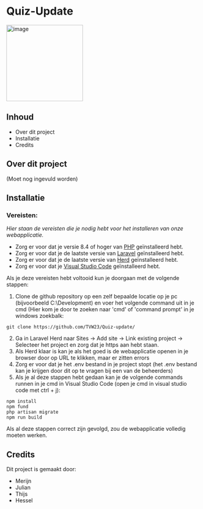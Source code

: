 # Quiz-Update
<img width="200" height="200" alt="image" src="https://github.com/user-attachments/assets/d25e270e-58c1-4d66-9883-2e970bcba583" />

## Inhoud
* Over dit project
* Installatie
* Credits

## Over dit project
(Moet nog ingevuld worden)
## Installatie
### Vereisten:
*Hier staan de vereisten die je nodig hebt voor het installeren van onze webapplicatie.* 
* Zorg er voor dat je versie 8.4 of hoger van [PHP](https://www.php.net/downloads.php) geïnstalleerd hebt.
* Zorg er voor dat je de laatste versie van [Laravel](https://laravel.com/docs/12.x/installation) geïnstalleerd hebt.
* Zorg er voor dat je de laatste versie van [Herd](https://herd.laravel.com/windows) geïnstalleerd hebt.
* Zorg er voor dat je [Visual Studio Code](https://code.visualstudio.com/download) geïnstalleerd hebt.

Als je deze vereisten hebt voltooid kun je doorgaan met de volgende stappen:
1. Clone de github repository op een zelf bepaalde locatie op je pc (bijvoorbeeld C:\Development) en voer het volgende command uit in je cmd (Hier kom je door te zoeken naar 'cmd' of 'command prompt' in je windows zoekbalk:
```
git clone https://github.com/TVW23/Quiz-update/
```
2. Ga in Laravel Herd naar Sites -> Add site -> Link existing project -> Selecteer het project en zorg dat je https aan hebt staan.
3. Als Herd klaar is kan je als het goed is de webapplicatie openen in je browser door op URL te klikken, maar er zitten errors
4. Zorg er voor dat je het .env bestand in je project stopt (het .env bestand kan je krijgen door dit op te vragen bij een van de beheerders)
5. Als je al deze stappen hebt gedaan kan je de volgende commands runnen in je cmd in Visual Studio Code (open je cmd in visual studio code met ctrl + j):
```
npm install
npm fund
php artisan migrate
npm run build
```
Als al deze stappen correct zijn gevolgd, zou de webapplicatie volledig moeten werken.

## Credits
Dit project is gemaakt door: 
- Merijn
- Julian
- Thijs
- Hessel
